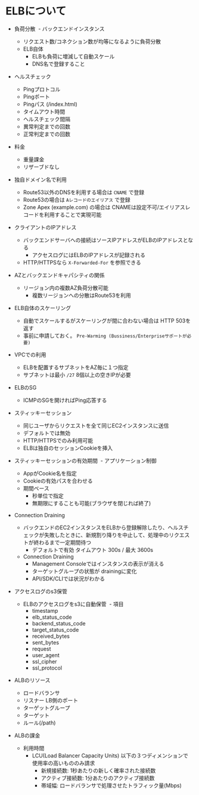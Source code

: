 # ELBについて

- 負荷分散
  - バックエンドインスタンス
    - リクエスト数/コネクション数が均等になるように負荷分散
  - ELB自体
    - ELBも負荷に増減して自動スケール
    - DNS名で登録すること

- ヘルスチェック
  - Pingプロトコル
  - Pingポート
  - Pingパス (/index.html)
  - タイムアウト時間
  - ヘルスチェック間隔
  - 異常判定までの回数
  - 正常判定までの回数
  
- 料金 
  - 重量課金 
  - リザーブドなし

- 独自ドメイン名で利用
  - Route53以外のDNSを利用する場合は `CNAME` で登録
  - Route53の場合は `Aレコードのエイリアス` で登録
  - Zone Apex (example.com) の場合は CNAMEは設定不可/エイリアスレコードを利用することで実現可能

- クライアントのIPアドレス
  - バックエンドサーバへの接続はソースIPアドレスがELBのIPアドレスとなる
    - アクセスログにはELBのIPアドレスが記録される
  - HTTP/HTTPSなら `X-Forwarded-For` を参照できる
 
- AZとバックエンドキャパシティの関係
  - リージョン内の複数AZ負荷分散可能
    - 複数リージョンへの分散はRoute53を利用
     
- ELB自体のスケーリング
  - 自動でスケールするがスケーリングが間に合わない場合は HTTP 503を返す
  - 事前に申請しておく。 `Pre-Warming (Bussiness/Enterpriseサポートが必要)`

- VPCでの利用
  - ELBを配置するサブネットをAZ毎に１つ指定
  - サブネットは最小 `/27` 8個以上の空きIPが必要

- ELBのSG
  - ICMPのSGを開ければPing応答する
  
- スティッキーセッション
  - 同じユーザからリクエストを全て同じEC2インスタンスに送信
  - デフォルトでは無効
  - HTTP/HTTPSでのみ利用可能
  - ELBは独自のセッションCookieを挿入
  
- スティッキーセッションの有効期間
  - アプリケーション制御
    - AppがCookie名を指定
    - Cookieの有効パスを合わせる
  - 期間ベース
    - 秒単位で指定
    - 無期限にすることも可能(ブラウザを閉じれば終了)

- Connection Draining
  - バックエンドのEC2インスタンスをELBから登録解除したり、ヘルスチェックが失敗したときに、新規割り降りを中止して、処理中のリクエストが終わるまで一定期間待つ
    - デフォルトで有効 タイムアウト 300s / 最大 3600s
  - Connection Draining
    - Management Consoleではインスタンスの表示が消える
    - ターゲットグループの状態が drainingに変化
    - API/SDK/CLIでは状況がわかる

- アクセスログのs3保管
  - ELBのアクセスログをs3に自動保管
  - 項目
    - timestamp
    - elb_status_code
    - backend_status_code
    - target_status_code
    - received_bytes
    - sent_bytes
    - request
    - user_agent
    - ssl_cipher
    - ssl_protocol
    
- ALBのリソース
  - ロードバランサ
  - リスナー LB側のポート
  - ターゲットグループ
  - ターゲット
  - ルール(/path)

- ALBの課金
  - 利用時間
    - LCU(Load Balancer Capacity Units) 以下の３つディメンションで使用率の高いもののみ請求
      - 新規接続数: 1秒あたりの新しく確率された接続数
      - アクティブ接続数: 1分あたりのアクティブ接続数
      - 帯域幅: ロードバランサで処理させたトラフィック量(Mbps)
